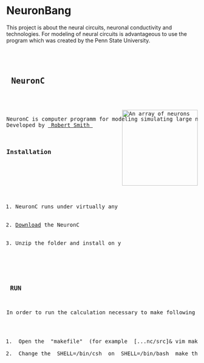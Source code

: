 # NeuronBang
This project is about the neural circuits, neuronal conductivity and technologies.
For modeling of neural circuits is advantageous to use the program which was created by the Penn State University.
<div class="sixteen columns"><hr></div>
<pre class="htmlize" id="sample-project">
<h2> NeuronC </h2>
<p>
<img style="-webkit-user-select: none; cursor: zoom-in;" src="http://retina.anatomy.upenn.edu/~rob/spike_gen.png" alt="An array of neurons" title="NeuronC program" align="right" data-canonical-src="http://retina.anatomy.upenn.edu/~rob/spike_gen.png" style="max-width:10%;" width="199" height="199">
NeuronC is computer programm for modeling simulating large neural circuits.
Developed by <a href="http://retina.anatomy.upenn.edu/~rob/"> Robert Smith </a>
</p>
<div class="one-third column"><h3 class="offset-by-one">Installation</h3></div>
<div class="two-thirds column">
      <a name="installayion"></a>
      <ol>
        <li>NeuronC runs under virtually any Unix system, and is currently developed under Linux</li>
        <li><a href="http://vrc.med.upenn.edu/files/nc.tgz">Download</a> the NeuronC</li>
        <li>Unzip the folder and install on you system</li>
      </ol>
</div>
<h3> RUN </h3>
<p>In order to run the calculation necessary to make following adjustments in the program:</p>
<ol>
<li> Open the <span class="string"> "makefile" </span> (for example <kbd> [...nc/src]& vim makefile </kbd> ) </li> 
<li> Change the <kbd> SHELL=/bin/csh </kbd> on <kbd> SHELL=/bin/bash </kbd> make this change to all makefiles program </li>

</ol>
